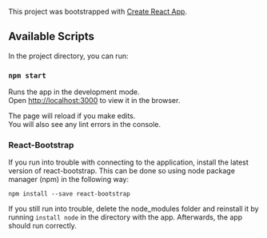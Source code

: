 This project was bootstrapped with [Create React App](https://github.com/facebook/create-react-app).

## Available Scripts

In the project directory, you can run:

### `npm start`

Runs the app in the development mode.<br>
Open [http://localhost:3000](http://localhost:3000) to view it in the browser.

The page will reload if you make edits.<br>
You will also see any lint errors in the console.

### React-Bootstrap

If you run into trouble with connecting to the application, install the latest version of react-bootstrap. This can be done so using node package manager (npm) in the following way:

`npm install --save react-bootstrap`

If you still run into trouble, delete the node_modules folder and reinstall it by running `install node` in the directory with the app. Afterwards, the app should run correctly. 
